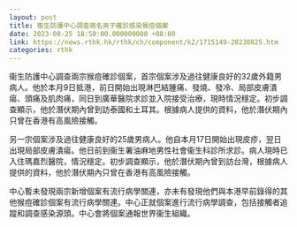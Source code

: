 ```yaml
---
layout: post
title: 衞生防護中心調查兩名男子確診感染猴痘個案
date: 2023-08-25 18:50:00.000000000 +08:00
link: https://news.rthk.hk/rthk/ch/component/k2/1715149-20230825.htm
categories: rthk
---
```


衞生防護中心調查兩宗猴痘確診個案，首宗個案涉及過往健康良好的32歲外籍男病人。他於本月9日抵港，前日開始出現淋巴結腫痛、發燒、發冷、局部皮膚潰瘍、頭痛及肌肉痛，同日到廣華醫院求診並入院接受治療，現時情況穩定。初步調查顯示，他於潛伏期內曾到訪泰國和土耳其。根據病人提供的資料，他於潛伏期內只曾在香港有高風險接觸。

另一宗個案涉及過往健康良好的25歲男病人。他自本月17日開始出現皮疹，翌日出現局部皮膚潰瘍。他日前到衞生署油麻地男性社會衞生科診所求診。病人現時已入住瑪嘉烈醫院，情況穩定。初步調查顯示，他於潛伏期內曾到訪台灣，根據病人提供的資料，他於潛伏期內只曾在香港有高風險接觸。

中心暫未發現兩宗新增個案有流行病學關連，亦未有發現他們與本港早前錄得的其他猴痘確診個案有流行病學關連。中心正就個案進行流行病學調查，包括接觸者追蹤和調查感染源頭。中心會將個案通報世界衞生組織。

